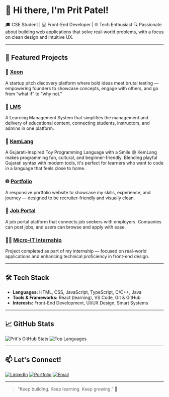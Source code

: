 # 👋 Hi there, I'm Prit Patel!

🎓 CSE Student | 💻 Front-End Developer | 🌐 Tech Enthusiast
🔍 Passionate about building web applications that solve real-world problems, with a focus on clean design and intuitive UX.

---

## 🚀 Featured Projects

### 🏢 [Xeon](https://github.com/pritpatel2412/Xeon)

A startup pitch discovery platform where bold ideas meet brutal testing — empowering founders to showcase concepts, engage with others, and go from “what if” to “why not.”

### 📘 [LMS](https://github.com/Prit123456789/LMS)

A Learning Management System that simplifies the management and delivery of educational content, connecting students, instructors, and admins in one platform.

### 🧠 [KemLang](https://github.com/pritpatel2412/kemlang)

A Gujarati-Inspired Toy Programming Language with a Smile 😄
KemLang makes programming fun, cultural, and beginner-friendly. Blending playful Gujarati syntax with modern tools, it's perfect for learners who want to code in a language that feels close to home.

### 🌐 [Portfolio](https://github.com/pritpatel2412/Portfolio)

A responsive portfolio website to showcase my skills, experience, and journey — designed to be recruiter-friendly and visually clean.

### 💼 [Job Portal](https://github.com/pritpatel2412/jobportal)

A job portal platform that connects job seekers with employers. Companies can post jobs, and users can browse and apply with ease.

### 👨‍💻 [Micro-IT Internship](https://github.com/pritpatel2412/Micro-IT-Internship)

Project completed as part of my internship — focused on real-world applications and enhancing technical proficiency in front-end design.

---

## 🛠️ Tech Stack

* **Languages:** HTML, CSS, JavaScript, TypeScript, C/C++, Java
* **Tools & Frameworks:** React (learning), VS Code, Git & GitHub
* **Interests:** Front-End Development, UI/UX Design, Smart Systems

---

## 📈 GitHub Stats

![Prit's GitHub Stats](https://github-readme-stats.vercel.app/api?username=pritpatel2412\&show_icons=true\&theme=react)
![Top Languages](https://github-readme-stats.vercel.app/api/top-langs/?username=pritpatel2412\&layout=compact\&theme=react)

---

## 📫 Let's Connect!

[![LinkedIn](https://img.shields.io/badge/-LinkedIn-blue?style=flat-square\&logo=linkedin)](https://www.linkedin.com/in/prit-patel-904272307)
[![Portfolio](https://img.shields.io/badge/-Portfolio-darkgreen?style=flat-square\&logo=web)](https://pritfolio.vercel.app)
[![Email](https://img.shields.io/badge/-Email-c14438?style=flat-square\&logo=gmail\&logoColor=white)](mailto:pritptl2412@gmail.com)

---

> “Keep building. Keep learning. Keep growing.” 🌱
